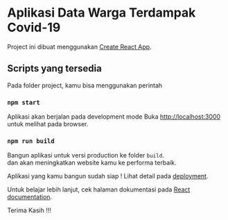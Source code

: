 # Aplikasi Data Warga Terdampak Covid-19

Project ini dibuat menggunakan [Create React App](https://github.com/facebook/create-react-app).

## Scripts yang tersedia

Pada folder project, kamu bisa menggunakan perintah

### `npm start`

Aplikasi akan berjalan pada development mode
Buka [http://localhost:3000](http://localhost:3000) untuk melihat pada browser.

### `npm run build`

Bangun aplikasi untuk versi production ke folder `build`.\
dan akan meningkatkan website kamu ke performa terbaik.

Aplikasi yang kamu bangun sudah siap !
Lihat detail pada [deployment](https://facebook.github.io/create-react-app/docs/deployment).

Untuk belajar lebih lanjut, cek halaman dokumentasi pada [React documentation](https://reactjs.org/).

Terima Kasih !!!